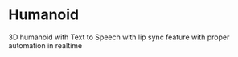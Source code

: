 # Humanoid

3D humanoid with Text to Speech with lip sync feature with proper automation in realtime
